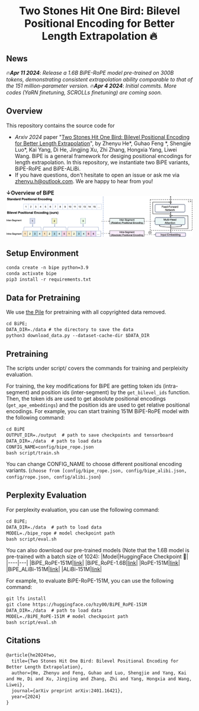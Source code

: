 <h1 align="center">
Two Stones Hit One Bird: Bilevel Positional Encoding for Better Length Extrapolation 🔥
</h1>

## News
🔥***Apr 11 2024***: *Release a 1.6B BiPE-RoPE model pre-trained on 300B tokens, demonstrating consistent extrapolation ability comparable to that of the 151 million-parameter version.*
🔥***Apr 4 2024***: *Initial commits. More codes (YaRN finetuning, SCROLLs finetuning) are coming soon.*

## Overview
This repository contains the source code for 
* *Arxiv 2024* paper "[Two Stones Hit One Bird: Bilevel Positional Encoding for Better Length Extrapolation](https://arxiv.org/abs/2401.16421)", by Zhenyu He\*, Guhao Feng
*, Shengjie Luo\*, Kai Yang, Di He, Jingjing Xu, Zhi Zhang, Hongxia Yang, Liwei Wang. BiPE is a general framework for desiging positional encodings for length extrapolation. In this repository, we instantiate two BiPE variants, BiPE-RoPE and BiPE-ALiBi.
* If you have questions, don't hesitate to open an issue or ask me via <zhenyu.h@outlook.com>. We are happy to hear from you!


**↓Overview of BiPE**
![](./imgs/overview_bipe.png)

## Setup Environment
```shell
conda create -n bipe python=3.9
conda activate bipe
pip3 install -r requirements.txt
```

## Data for Pretraining
We use [the Pile](uncopyrighted) for pretraining with all copyrighted data removed.
```shell
cd BiPE;
DATA_DIR=./data # the directory to save the data
python3 download_data.py --dataset-cache-dir $DATA_DIR
```

## Pretraining
The scripts under script/ covers the commands for training and perpleixity evaluation.   

For training, the key modifications for BiPE are getting token ids (intra-segment) and position ids (inter-segment) by the `get_bilevel_ids` function. Then, the token ids are used to get absolute positional encodings (`get_ape_embeddings`) and the position ids are used to get relative positional encodings. For example, you can start training 151M BiPE-RoPE model with the following command:
```shell
cd BiPE
OUTPUT_DIR=./output  # path to save checkpoints and tensorboard
DATA_DIR=./data  # path to load data
CONFIG_NAME=config/bipe_rope.json
bash script/train.sh
```
You can change CONFIG_NAME to choose different positional encoding variants. (`choose from [config/bipe_rope.json, config/bipe_alibi.json, config/rope.json, config/alibi.json`)

## Perplexity Evaluation
For perplexity evaluation, you can use the following command:
```shell
cd BiPE;
DATA_DIR=./data  # path to load data
MODEL=./bipe_rope # model checkpoint path
bash script/eval.sh
```
    
     
You can also download our pre-trained models (Note that the 1.6B model is pre-trained with a batch size of 1024):
|Model|HuggingFace Checkpoint 🤗|
|----|---|
|BiPE_RoPE-151M|[link](https://huggingface.co/hzy00/BiPE_RoPE-151M)|
|BiPE_RoPE-1.6B|[link](https://huggingface.co/hzy00/BiPE_RoPE-1.6B)|
|RoPE-151M|[link](https://huggingface.co/hzy00/RoPE-151M)|
|BiPE_ALiBi-151M|[link](https://huggingface.co/hzy00/BiPE_ALiBi-151M)|
|ALiBi-151M|[link](https://huggingface.co/hzy00/ALiBi-151M)|
  
   
For example, to evaluate BiPE-RoPE-151M, you can use the following command:
```shell
git lfs install
git clone https://huggingface.co/hzy00/BiPE_RoPE-151M
DATA_DIR=./data  # path to load data
MODEL=./BiPE_RoPE-151M # model checkpoint path
bash script/eval.sh
```

## Citations
```
@article{he2024two,
  title={Two Stones Hit One Bird: Bilevel Positional Encoding for Better Length Extrapolation},
  author={He, Zhenyu and Feng, Guhao and Luo, Shengjie and Yang, Kai and He, Di and Xu, Jingjing and Zhang, Zhi and Yang, Hongxia and Wang, Liwei},
  journal={arXiv preprint arXiv:2401.16421},
  year={2024}
}
```
